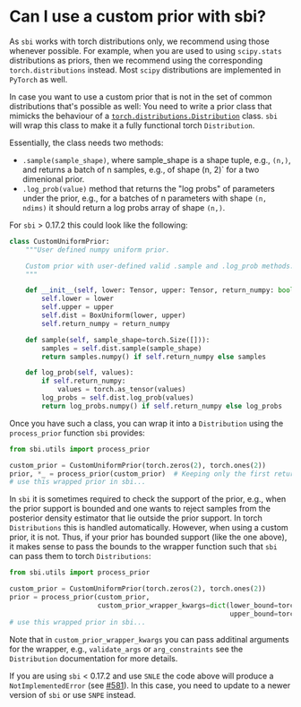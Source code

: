 
# Can I use a custom prior with sbi?

As `sbi` works with torch distributions only, we recommend using those whenever
possible. For example, when you are used to using `scipy.stats` distributions as
priors, then we recommend using the corresponding `torch.distributions` instead.
Most `scipy` distributions are implemented in `PyTorch` as well.

In case you want to use a custom prior that is not in the set of common
distributions that's possible as well: You need to write a prior class that
mimicks the behaviour of a
[`torch.distributions.Distribution`](https://pytorch.org/docs/stable/_modules/torch/distributions/distribution.html#Distribution)
class. `sbi` will wrap this class to make it a fully functional torch
`Distribution`.

Essentially, the class needs two methods:

- `.sample(sample_shape)`, where sample_shape is a shape tuple, e.g., `(n,)`,
  and returns a batch of n samples, e.g., of shape (n, 2)` for a two dimenional
  prior.
- `.log_prob(value)` method that returns the "log probs" of parameters under the
  prior, e.g., for a batches of n parameters with shape `(n, ndims)` it should
  return a log probs array of shape `(n,)`.

For `sbi` > 0.17.2 this could look like the following:

```python
class CustomUniformPrior:
    """User defined numpy uniform prior.

    Custom prior with user-defined valid .sample and .log_prob methods.
    """

    def __init__(self, lower: Tensor, upper: Tensor, return_numpy: bool = False):
        self.lower = lower
        self.upper = upper
        self.dist = BoxUniform(lower, upper)
        self.return_numpy = return_numpy

    def sample(self, sample_shape=torch.Size([])):
        samples = self.dist.sample(sample_shape)
        return samples.numpy() if self.return_numpy else samples

    def log_prob(self, values):
        if self.return_numpy:
            values = torch.as_tensor(values)
        log_probs = self.dist.log_prob(values)
        return log_probs.numpy() if self.return_numpy else log_probs
```

Once you have such a class, you can wrap it into a `Distribution` using the
`process_prior` function `sbi` provides:

```python
from sbi.utils import process_prior

custom_prior = CustomUniformPrior(torch.zeros(2), torch.ones(2))
prior, *_ = process_prior(custom_prior)  # Keeping only the first return.
# use this wrapped prior in sbi...
```

In `sbi` it is sometimes required to check the support of the prior, e.g., when
the prior support is bounded and one wants to reject samples from the posterior
density estimator that lie outside the prior support. In torch `Distributions`
this is handled automatically. However, when using a custom prior, it is not.
Thus, if your prior has bounded support (like the one above), it makes sense to
pass the bounds to the wrapper function such that `sbi` can pass them to torch
`Distributions`:

```python
from sbi.utils import process_prior

custom_prior = CustomUniformPrior(torch.zeros(2), torch.ones(2))
prior = process_prior(custom_prior,
                      custom_prior_wrapper_kwargs=dict(lower_bound=torch.zeros(2),
                                                       upper_bound=torch.ones(2)))
# use this wrapped prior in sbi...
```

Note that in `custom_prior_wrapper_kwargs` you can pass additinal arguments for
the wrapper, e.g., `validate_args` or `arg_constraints` see the `Distribution`
documentation for more details.

If you are using `sbi` < 0.17.2 and use `SNLE` the code above will produce a
`NotImplementedError` (see [#581](https://github.com/mackelab/sbi/issues/581)).
In this case, you need to update to a newer version of `sbi` or use `SNPE`
instead.
